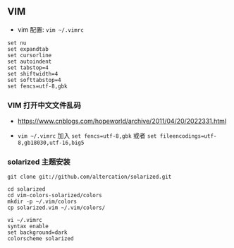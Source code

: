 ## VIM
* vim 配置: `vim ~/.vimrc `
```
set nu
set expandtab
set cursorline
set autoindent
set tabstop=4
set shiftwidth=4
set softtabstop=4
set fencs=utf-8,gbk
```

### VIM 打开中文文件乱码
* https://www.cnblogs.com/hopeworld/archive/2011/04/20/2022331.html

* `vim ~/.vimrc` 加入 `set fencs=utf-8,gbk` 或者 `set fileencodings=utf-8,gb18030,utf-16,big5`


### solarized 主题安装
```
git clone git://github.com/altercation/solarized.git

cd solarized
cd vim-colors-solarized/colors
mkdir -p ~/.vim/colors
cp solarized.vim ~/.vim/colors/

vi ~/.vimrc
syntax enable
set background=dark
colorscheme solarized
```
